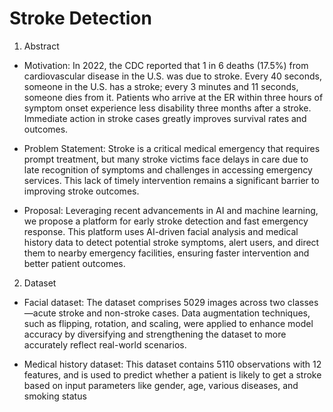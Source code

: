 # Stroke Detection


1. Abstract  
- Motivation: In 2022, the CDC reported that 1 in 6 deaths (17.5%) from cardiovascular disease in the U.S. was due to stroke. Every 40 seconds, someone in the U.S. has a stroke; every 3 minutes and 11 seconds, someone dies from it. Patients who arrive at the ER within three hours of symptom onset experience less disability three months after a stroke. Immediate action in stroke cases greatly improves survival rates and outcomes. 

- Problem Statement: Stroke is a critical medical emergency that requires prompt treatment, but many stroke victims face delays in care due to late recognition of symptoms and challenges in accessing emergency services. This lack of timely intervention remains a significant barrier to improving stroke outcomes.

- Proposal: Leveraging recent advancements in AI and machine learning, we propose a platform for early stroke detection and fast emergency response. This platform uses AI-driven facial analysis and medical history data to detect potential stroke symptoms, alert users, and direct them to nearby emergency facilities, ensuring faster intervention and better patient outcomes.


2. Dataset
- Facial dataset: The dataset comprises 5029 images across two classes—acute stroke and non-stroke cases. Data augmentation techniques, such as flipping, rotation, and scaling, were applied to enhance model accuracy by diversifying and strengthening the dataset to more accurately reflect real-world scenarios.

- Medical history dataset: This dataset contains 5110 observations with 12 features, and is used to predict whether a patient is likely to get a stroke based on input parameters like gender, age, various diseases, and smoking status
